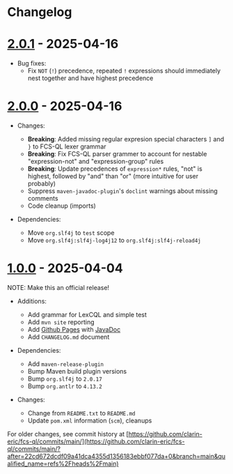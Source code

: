 # Changelog

# [2.0.1](https://github.com/clarin-eric/fcs-simple-endpoint/releases/tag/FCS-QL-2.0.1) - 2025-04-16

- Bug fixes:
  - Fix `NOT` (`!`) precedence, repeated `!` expressions should immediately nest together and have highest precedence

# [2.0.0](https://github.com/clarin-eric/fcs-simple-endpoint/releases/tag/FCS-QL-2.0.0) - 2025-04-16

- Changes:
  - **Breaking**: Added missing regular expresion special characters `]` and `}` to FCS-QL lexer grammar
  - **Breaking**: Fix FCS-QL parser grammer to account for nestable "expression-not" and "expression-group" rules
  - **Breaking**: Update precedences of `expression*` rules, "not" is highest, followed by "and" than "or" (more intuitive for user probably)
  - Suppress `maven-javadoc-plugin`'s `doclint` warnings about missing comments
  - Code cleanup (imports)

- Dependencies:
  - Move `org.slf4j` to `test` scope
  - Move `org.slf4j:slf4j-log4j12` to `org.slf4j:slf4j-reload4j`

# [1.0.0](https://github.com/clarin-eric/fcs-simple-endpoint/releases/tag/FCS-QL-1.0.0) - 2025-04-04

NOTE: Make this an official release!

- Additions:
  - Add grammar for LexCQL and simple test
  - Add `mvn site` reporting
  - Add [Github Pages](https://clarin-eric.github.io/fcs-ql/) with [JavaDoc](https://clarin-eric.github.io/fcs-ql/project-reports.html)
  - Add `CHANGELOG.md` document

- Dependencies:
  - Add `maven-release-plugin`
  - Bump Maven build plugin versions
  - Bump `org.slf4j` to `2.0.17`
  - Bump `org.antlr` to `4.13.2`

- Changes:
  - Change from `README.txt` to `README.md`
  - Update `pom.xml` information (`scm`), cleanups

For older changes, see commit history at [https://github.com/clarin-eric/fcs-ql/commits/main/](https://github.com/clarin-eric/fcs-ql/commits/main/?after=22cd672dcdf09a41dca4355d1356183ebbf077da+0&branch=main&qualified_name=refs%2Fheads%2Fmain)